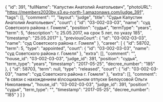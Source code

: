{
    "id": 391,
    "fullName": "Капустин Анатолий Анатольевич",
    "photoURL": "https://members2020by.s3.eu-north-1.amazonaws.com/judge_391",
    "tags": [],
    "comment": "",
    "layout": "judge",
    "title": "Судья Капустин Анатолий Анатольевич",
    "court": {
        "id": "03-002-03-03",
        "name": "суд Советского района г. Гомеля",
        "position": "судья",
        "termType": "years",
        "term": 5,
        "description": "c 25.05.2017, на срок 5 лет, по указу 185",
        "timestamp": "25.05.2017"
    },
    "previousCourt": {
        "id": "03-002-03-03",
        "name": "суд Советского района г. Гомеля"
    },
    "career": [
        {
            "id": 58702,
            "term": 5,
            "type": "appointed",
            "court": {
                "id": "03-002-03-03",
                "name": "суд Советского района г. Гомеля"
            },
            "extra": [],
            "comment": "",
            "house_id": "03-002-03-03",
            "judge_id": 391,
            "position": "судья",
            "term_type": "years",
            "timestamp": "2017-05-25",
            "decree_number": "185"
        },
        {
            "id": 58703,
            "term": null,
            "type": "released",
            "court": {
                "id": "03-002-03-03",
                "name": "суд Советского района г. Гомеля"
            },
            "extra": [],
            "comment": "в связи с нахождением в\nсоциальном отпуске Белоусовой Ольги Николаевны",
            "house_id": "03-002-03-03",
            "judge_id": 391,
            "position": "судья",
            "term_type": "",
            "timestamp": "2017-05-25",
            "decree_number": "185"
        }
    ]
}
